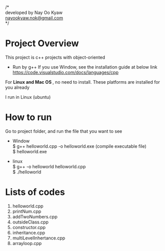 /* <br>
    developed by Nay Oo Kyaw <br>
    nayookyaw.nok@gmail.com <br>
*/

# Project Overview
This project is c++ projects with object-oriented

- Run by g++
If you use Window, see the installation guide at below link
https://code.visualstudio.com/docs/languages/cpp <br>

For <strong>Linux and Mac OS </strong>, no need to install. These platforms are installed for you already <br>

I run in Linux (ubuntu)

# How to run
Go to project folder, and run the file that you want to see <br>

* Window <br>
$ g++ helloworld.cpp -o helloworld.exe (compile executable file) <br>
$ helloworld.exe

* linux <br>
$ g++ -o helloworld helloworld.cpp <br>
$ ./helloworld <br>


# Lists of codes
1. helloworld.cpp
2. printNum.cpp
3. addTwoNumbers.cpp
4. outsideClass.cpp
5. constructor.cpp
6. inheritance.cpp
7. multiLevelInhertance.cpp
8. arrayloop.cpp
